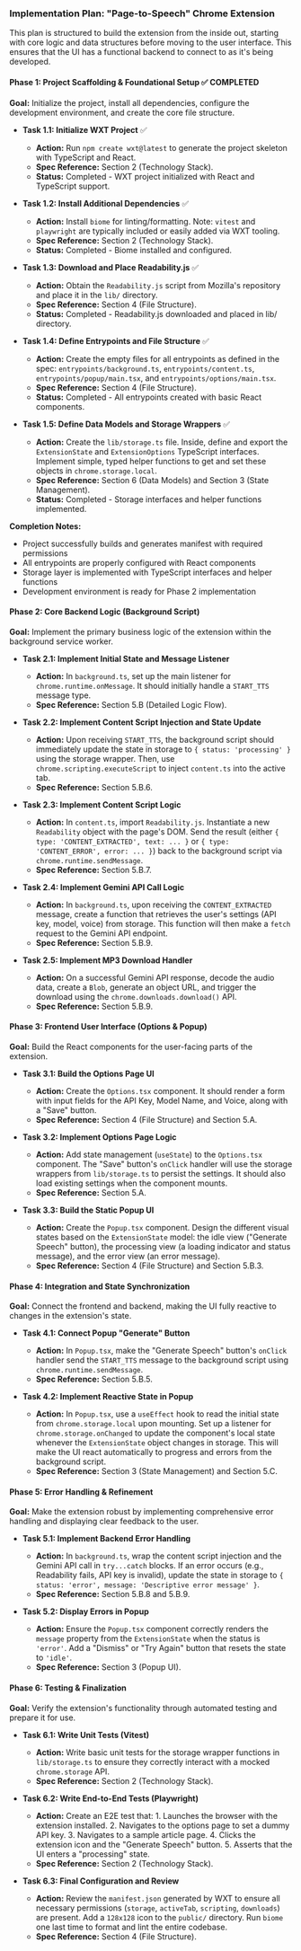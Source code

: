 ### **Implementation Plan: "Page-to-Speech" Chrome Extension**

This plan is structured to build the extension from the inside out, starting with core logic and data structures before moving to the user interface. This ensures that the UI has a functional backend to connect to as it's being developed.

#### **Phase 1: Project Scaffolding & Foundational Setup** ✅ **COMPLETED**

**Goal:** Initialize the project, install all dependencies, configure the development environment, and create the core file structure.

* **Task 1.1: Initialize WXT Project** ✅
  * **Action:** Run `npm create wxt@latest` to generate the project skeleton with TypeScript and React.
  * **Spec Reference:** Section 2 (Technology Stack).
  * **Status:** Completed - WXT project initialized with React and TypeScript support.

* **Task 1.2: Install Additional Dependencies** ✅
  * **Action:** Install `biome` for linting/formatting. Note: `vitest` and `playwright` are typically included or easily added via WXT tooling.
  * **Spec Reference:** Section 2 (Technology Stack).
  * **Status:** Completed - Biome installed and configured.

* **Task 1.3: Download and Place Readability.js** ✅
  * **Action:** Obtain the `Readability.js` script from Mozilla's repository and place it in the `lib/` directory.
  * **Spec Reference:** Section 4 (File Structure).
  * **Status:** Completed - Readability.js downloaded and placed in lib/ directory.

* **Task 1.4: Define Entrypoints and File Structure** ✅
  * **Action:** Create the empty files for all entrypoints as defined in the spec: `entrypoints/background.ts`, `entrypoints/content.ts`, `entrypoints/popup/main.tsx`, and `entrypoints/options/main.tsx`.
  * **Spec Reference:** Section 4 (File Structure).
  * **Status:** Completed - All entrypoints created with basic React components.

* **Task 1.5: Define Data Models and Storage Wrappers** ✅
  * **Action:** Create the `lib/storage.ts` file. Inside, define and export the `ExtensionState` and `ExtensionOptions` TypeScript interfaces. Implement simple, typed helper functions to get and set these objects in `chrome.storage.local`.
  * **Spec Reference:** Section 6 (Data Models) and Section 3 (State Management).
  * **Status:** Completed - Storage interfaces and helper functions implemented.

**Completion Notes:**
- Project successfully builds and generates manifest with required permissions
- All entrypoints are properly configured with React components
- Storage layer is implemented with TypeScript interfaces and helper functions
- Development environment is ready for Phase 2 implementation

#### **Phase 2: Core Backend Logic (Background Script)**

**Goal:** Implement the primary business logic of the extension within the background service worker.

* **Task 2.1: Implement Initial State and Message Listener**
  * **Action:** In `background.ts`, set up the main listener for `chrome.runtime.onMessage`. It should initially handle a `START_TTS` message type.
  * **Spec Reference:** Section 5.B (Detailed Logic Flow).

* **Task 2.2: Implement Content Script Injection and State Update**
  * **Action:** Upon receiving `START_TTS`, the background script should immediately update the state in storage to `{ status: 'processing' }` using the storage wrapper. Then, use `chrome.scripting.executeScript` to inject `content.ts` into the active tab.
  * **Spec Reference:** Section 5.B.6.

* **Task 2.3: Implement Content Script Logic**
  * **Action:** In `content.ts`, import `Readability.js`. Instantiate a new `Readability` object with the page's DOM. Send the result (either `{ type: 'CONTENT_EXTRACTED', text: ... }` or `{ type: 'CONTENT_ERROR', error: ... }`) back to the background script via `chrome.runtime.sendMessage`.
  * **Spec Reference:** Section 5.B.7.

* **Task 2.4: Implement Gemini API Call Logic**
  * **Action:** In `background.ts`, upon receiving the `CONTENT_EXTRACTED` message, create a function that retrieves the user's settings (API key, model, voice) from storage. This function will then make a `fetch` request to the Gemini API endpoint.
  * **Spec Reference:** Section 5.B.9.

* **Task 2.5: Implement MP3 Download Handler**
  * **Action:** On a successful Gemini API response, decode the audio data, create a `Blob`, generate an object URL, and trigger the download using the `chrome.downloads.download()` API.
  * **Spec Reference:** Section 5.B.9.

#### **Phase 3: Frontend User Interface (Options & Popup)**

**Goal:** Build the React components for the user-facing parts of the extension.

* **Task 3.1: Build the Options Page UI**
  * **Action:** Create the `Options.tsx` component. It should render a form with input fields for the API Key, Model Name, and Voice, along with a "Save" button.
  * **Spec Reference:** Section 4 (File Structure) and Section 5.A.

* **Task 3.2: Implement Options Page Logic**
  * **Action:** Add state management (`useState`) to the `Options.tsx` component. The "Save" button's `onClick` handler will use the storage wrappers from `lib/storage.ts` to persist the settings. It should also load existing settings when the component mounts.
  * **Spec Reference:** Section 5.A.

* **Task 3.3: Build the Static Popup UI**
  * **Action:** Create the `Popup.tsx` component. Design the different visual states based on the `ExtensionState` model: the idle view ("Generate Speech" button), the processing view (a loading indicator and status message), and the error view (an error message).
  * **Spec Reference:** Section 4 (File Structure) and Section 5.B.3.

#### **Phase 4: Integration and State Synchronization**

**Goal:** Connect the frontend and backend, making the UI fully reactive to changes in the extension's state.

* **Task 4.1: Connect Popup "Generate" Button**
  * **Action:** In `Popup.tsx`, make the "Generate Speech" button's `onClick` handler send the `START_TTS` message to the background script using `chrome.runtime.sendMessage`.
  * **Spec Reference:** Section 5.B.5.

* **Task 4.2: Implement Reactive State in Popup**
  * **Action:** In `Popup.tsx`, use a `useEffect` hook to read the initial state from `chrome.storage.local` upon mounting. Set up a listener for `chrome.storage.onChanged` to update the component's local state whenever the `ExtensionState` object changes in storage. This will make the UI react automatically to progress and errors from the background script.
  * **Spec Reference:** Section 3 (State Management) and Section 5.C.

#### **Phase 5: Error Handling & Refinement**

**Goal:** Make the extension robust by implementing comprehensive error handling and displaying clear feedback to the user.

* **Task 5.1: Implement Backend Error Handling**
  * **Action:** In `background.ts`, wrap the content script injection and the Gemini API call in `try...catch` blocks. If an error occurs (e.g., Readability fails, API key is invalid), update the state in storage to `{ status: 'error', message: 'Descriptive error message' }`.
  * **Spec Reference:** Section 5.B.8 and 5.B.9.

* **Task 5.2: Display Errors in Popup**
  * **Action:** Ensure the `Popup.tsx` component correctly renders the `message` property from the `ExtensionState` when the status is `'error'`. Add a "Dismiss" or "Try Again" button that resets the state to `'idle'`.
  * **Spec Reference:** Section 3 (Popup UI).

#### **Phase 6: Testing & Finalization**

**Goal:** Verify the extension's functionality through automated testing and prepare it for use.

* **Task 6.1: Write Unit Tests (Vitest)**
  * **Action:** Write basic unit tests for the storage wrapper functions in `lib/storage.ts` to ensure they correctly interact with a mocked `chrome.storage` API.
  * **Spec Reference:** Section 2 (Technology Stack).

* **Task 6.2: Write End-to-End Tests (Playwright)**
  * **Action:** Create an E2E test that:
        1. Launches the browser with the extension installed.
        2. Navigates to the options page to set a dummy API key.
        3. Navigates to a sample article page.
        4. Clicks the extension icon and the "Generate Speech" button.
        5. Asserts that the UI enters a "processing" state.
  * **Spec Reference:** Section 2 (Technology Stack).

* **Task 6.3: Final Configuration and Review**
  * **Action:** Review the `manifest.json` generated by WXT to ensure all necessary permissions (`storage`, `activeTab`, `scripting`, `downloads`) are present. Add a `128x128` icon to the `public/` directory. Run `biome` one last time to format and lint the entire codebase.
  * **Spec Reference:** Section 4 (File Structure).
